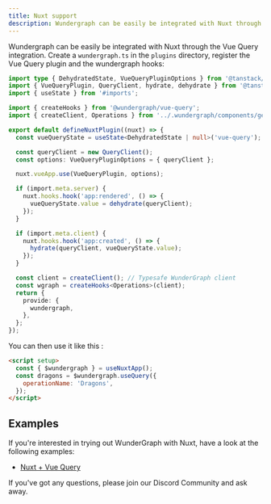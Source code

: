 ```yaml
---
title: Nuxt support
description: Wundergraph can be easily be integrated with Nuxt through the Vue Query integration.
---
```


Wundergraph can be easily be integrated with Nuxt through the Vue Query integration.
Create a `wundergraph.ts` in the `plugins` directory, register the Vue Query plugin and the wundergraph hooks:

```ts
import type { DehydratedState, VueQueryPluginOptions } from '@tanstack/vue-query';
import { VueQueryPlugin, QueryClient, hydrate, dehydrate } from '@tanstack/vue-query';
import { useState } from '#imports';

import { createHooks } from '@wundergraph/vue-query';
import { createClient, Operations } from '../.wundergraph/components/generated/client';

export default defineNuxtPlugin((nuxt) => {
  const vueQueryState = useState<DehydratedState | null>('vue-query');

  const queryClient = new QueryClient();
  const options: VueQueryPluginOptions = { queryClient };

  nuxt.vueApp.use(VueQueryPlugin, options);

  if (import.meta.server) {
    nuxt.hooks.hook('app:rendered', () => {
      vueQueryState.value = dehydrate(queryClient);
    });
  }

  if (import.meta.client) {
    nuxt.hooks.hook('app:created', () => {
      hydrate(queryClient, vueQueryState.value);
    });
  }

  const client = createClient(); // Typesafe WunderGraph client
  const wgraph = createHooks<Operations>(client);
  return {
    provide: {
      wundergraph,
    },
  };
});
```

You can then use it like this :

```html
<script setup>
  const { $wundergraph } = useNuxtApp();
  const dragons = $wundergraph.useQuery({
    operationName: 'Dragons',
  });
</script>
```

## Examples

If you're interested in trying out WunderGraph with Nuxt,
have a look at the following examples:

- [Nuxt + Vue Query](https://github.com/wundergraph/wundergraph/tree/main/examples/nuxt)

If you've got any questions,
please join our Discord Community and ask away.
